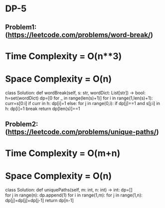 # DP-5

## Problem1: (https://leetcode.com/problems/word-break/)
# Time Complexity = O(n**3)
# Space Complexity = O(n)
class Solution:
    def wordBreak(self, s: str, wordDict: List[str]) -> bool:
        h=set(wordDict)
        dp=[0 for _ in range(len(s)+1)]
        for i in range(1,len(s)+1):
            curr=s[0:i]
            if curr in h:
                dp[i]=1
            else:
                for j in range(0,i):
                    if dp[j]==1 and s[j:i] in h:
                        dp[i]=1
                        break
        return dp[len(s)]==1
                        
                
## Problem2: (https://leetcode.com/problems/unique-paths/)
# Time Complexity = O(m+n)
# Space Complexity = O(n)

class Solution:
    def uniquePaths(self, m: int, n: int) -> int:
        dp=[]  
        for j in range(n):
            dp.append(1)
        for i in range(1,m):
            for j in range(1,n):
                dp[j]=dp[j]+dp[j-1]
        return dp[n-1]
        
        